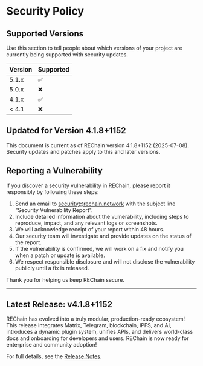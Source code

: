# Security Policy

## Supported Versions

Use this section to tell people about which versions of your project are
currently being supported with security updates.

| Version | Supported          |
| ------- | ------------------ |
| 5.1.x   | :white_check_mark: |
| 5.0.x   | :x:                |
| 4.1.x   | :white_check_mark: |
| < 4.1   | :x:                |

## Updated for Version 4.1.8+1152

This document is current as of REChain version 4.1.8+1152 (2025-07-08). Security updates and patches apply to this and later versions.


## Reporting a Vulnerability

If you discover a security vulnerability in REChain, please report it responsibly by following these steps:

1. Send an email to security@rechain.network with the subject line "Security Vulnerability Report".
2. Include detailed information about the vulnerability, including steps to reproduce, impact, and any relevant logs or screenshots.
3. We will acknowledge receipt of your report within 48 hours.
4. Our security team will investigate and provide updates on the status of the report.
5. If the vulnerability is confirmed, we will work on a fix and notify you when a patch or update is available.
6. We respect responsible disclosure and will not disclose the vulnerability publicly until a fix is released.

Thank you for helping us keep REChain secure.

---

## Latest Release: v4.1.8+1152

REChain has evolved into a truly modular, production-ready ecosystem! This release integrates Matrix, Telegram, blockchain, IPFS, and AI, introduces a dynamic plugin system, unifies APIs, and delivers world-class docs and onboarding for developers and users. REChain is now ready for enterprise and community adoption!

For full details, see the [Release Notes](RELEASE_NOTES.md).

